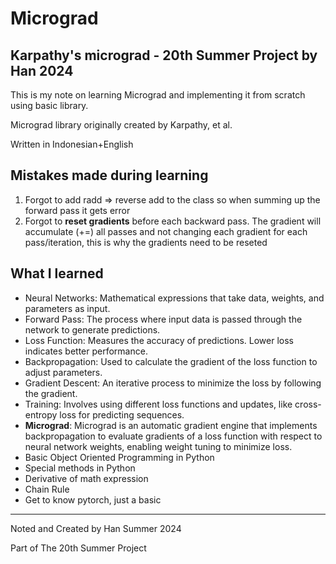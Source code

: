 # Micrograd
## Karpathy's micrograd - 20th Summer Project by Han 2024 

This is my note on learning Micrograd and implementing it from scratch using basic library. 

Micrograd library originally created by Karpathy, et al.

Written in Indonesian+English

## Mistakes made during learning
1. Forgot to add radd => reverse add to the class so when summing up the forward pass it gets error
2. Forgot to **reset gradients** before each backward pass. The gradient will accumulate (+=) all passes and not changing each gradient for each pass/iteration, this is why the gradients need to be reseted

## What I learned
- Neural Networks: Mathematical expressions that take data, weights, and parameters as input.
- Forward Pass: The process where input data is passed through the network to generate predictions.
- Loss Function: Measures the accuracy of predictions. Lower loss indicates better performance.
- Backpropagation: Used to calculate the gradient of the loss function to adjust parameters.
- Gradient Descent: An iterative process to minimize the loss by following the gradient.
- Training: Involves using different loss functions and updates, like cross-entropy loss for predicting sequences.
- **Micrograd**: Micrograd is an automatic gradient engine that implements backpropagation to evaluate gradients of a loss function with respect to neural network weights, enabling weight tuning to minimize loss.
- Basic Object Oriented Programming in Python
- Special methods in Python
- Derivative of math expression
- Chain Rule
- Get to know pytorch, just a basic

---
Noted and Created by Han Summer 2024

Part of The 20th Summer Project
